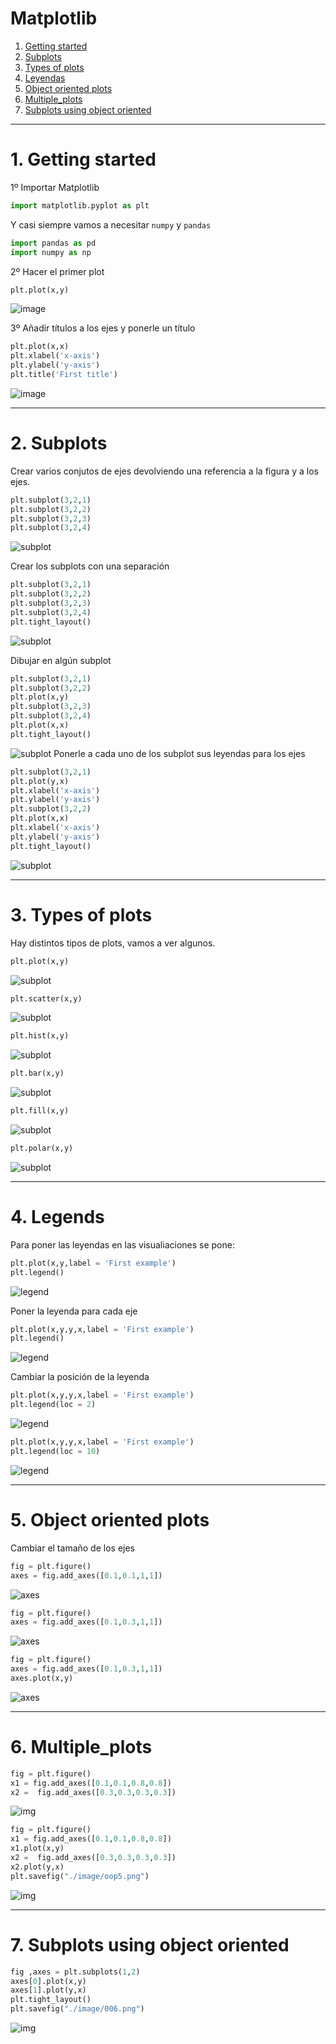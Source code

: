 # Matplotlib

1. [Getting started](#schema1)
2. [Subplots](#schema2)
3. [Types of plots](#schema3)
4. [Leyendas ](#schema4)
5. [Object oriented plots](#scema5)
6. [Multiple_plots](#schema6)
7. [Subplots using object oriented](#schema7)



<hr>

<a name="schema1"></a>

# 1. Getting started
1º Importar Matplotlib
~~~python
import matplotlib.pyplot as plt
~~~
Y casi siempre vamos a necesitar `numpy` y `pandas`
~~~python
import pandas as pd
import numpy as np
~~~

2º Hacer el primer plot
~~~python
plt.plot(x,y)
~~~
![image](./image/001.png)

3º Añadir títulos a los ejes y ponerle un título
~~~python
plt.plot(x,x)
plt.xlabel('x-axis')
plt.ylabel('y-axis')
plt.title('First title')
~~~
![image](./image/first_title.png)

<hr>

<a name="schema2"></a>

# 2. Subplots
Crear varios conjutos de ejes devolviendo una referencia a la figura y a los ejes.
~~~python
plt.subplot(3,2,1)
plt.subplot(3,2,2)
plt.subplot(3,2,3)
plt.subplot(3,2,4)
~~~
![subplot](./image/subplot.png)

Crear los subplots con una separación
~~~python
plt.subplot(3,2,1)
plt.subplot(3,2,2)
plt.subplot(3,2,3)
plt.subplot(3,2,4)
plt.tight_layout()
~~~
![subplot](./image/subplot2.png)

Dibujar en algún subplot
~~~python
plt.subplot(3,2,1)
plt.subplot(3,2,2)
plt.plot(x,y)
plt.subplot(3,2,3)
plt.subplot(3,2,4)
plt.plot(x,x)
plt.tight_layout()
~~~
![subplot](./image/subplot3.png)
Ponerle a cada uno de los subplot sus leyendas para los ejes
~~~python
plt.subplot(3,2,1)
plt.plot(y,x)
plt.xlabel('x-axis')
plt.ylabel('y-axis')
plt.subplot(3,2,2)
plt.plot(x,x)
plt.xlabel('x-axis')
plt.ylabel('y-axis')
plt.tight_layout()
~~~
![subplot](./image/subplot4.png)

<hr>
<a name="schema3"></a>

# 3. Types of plots

Hay distintos tipos de plots, vamos a ver algunos.
~~~python
plt.plot(x,y)
~~~
![subplot](./image/t1.png)
~~~python
plt.scatter(x,y)
~~~
![subplot](./image/t2.png)

~~~python
plt.hist(x,y)
~~~
![subplot](./image/t3.png)

~~~python
plt.bar(x,y)
~~~
![subplot](./image/t4.png)

~~~python
plt.fill(x,y)
~~~
![subplot](./image/t5.png)

~~~python
plt.polar(x,y)
~~~
![subplot](./image/t6.png)



<hr>
<a name="schema4"></a>

# 4. Legends

Para poner las leyendas en las visualiaciones se pone:
~~~python
plt.plot(x,y,label = 'First example')
plt.legend()
~~~
![legend](./image/fe.png)

Poner la leyenda para cada eje
~~~python
plt.plot(x,y,y,x,label = 'First example')
plt.legend()
~~~
![legend](./image/l2.png)

Cambiar la posición de la leyenda
~~~python
plt.plot(x,y,y,x,label = 'First example')
plt.legend(loc = 2)
~~~

![legend](./image/l3.png)
~~~python
plt.plot(x,y,y,x,label = 'First example')
plt.legend(loc = 10)
~~~

![legend](./image/l4.png)

<hr>
<a name="schema5"></a>

# 5. Object oriented plots

Cambiar el tamaño de los ejes

~~~python
fig = plt.figure()
axes = fig.add_axes([0.1,0.1,1,1])
~~~
![axes](./image/oop1.png)

~~~python
fig = plt.figure()
axes = fig.add_axes([0.1,0.3,1,1])
~~~
![axes](./image/oop2.png)


~~~python
fig = plt.figure()
axes = fig.add_axes([0.1,0.3,1,1])
axes.plot(x,y)
~~~
![axes](./image/oop3.png)

<hr>
<a name="schema6"></a>

# 6. Multiple_plots
~~~python
fig = plt.figure()
x1 = fig.add_axes([0.1,0.1,0.8,0.8])
x2 =  fig.add_axes([0.3,0.3,0.3,0.3])

~~~
![img](./image/oop4.png)

~~~python
fig = plt.figure()
x1 = fig.add_axes([0.1,0.1,0.8,0.8])
x1.plot(x,y)
x2 =  fig.add_axes([0.3,0.3,0.3,0.3])
x2.plot(y,x)
plt.savefig("./image/oop5.png")
~~~
![img](./image/oop5.png)

<hr>
<a name="schema7"></a>

# 7. Subplots using object oriented
~~~python
fig ,axes = plt.subplots(1,2)
axes[0].plot(x,y)
axes[1].plot(y,x)
plt.tight_layout()
plt.savefig("./image/006.png")
~~~
![img](./image/006.png)